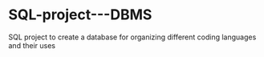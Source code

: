 # SQL-project---DBMS
SQL project to create a database for organizing different coding languages and their uses
